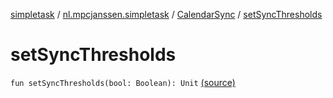 [simpletask](../../index.md) / [nl.mpcjanssen.simpletask](../index.md) / [CalendarSync](index.md) / [setSyncThresholds](.)

# setSyncThresholds

`fun setSyncThresholds(bool: Boolean): Unit` [(source)](https://github.com/mpcjanssen/simpletask-android/blob/master/src/main/java/nl/mpcjanssen/simpletask/CalendarSync.kt#L294)